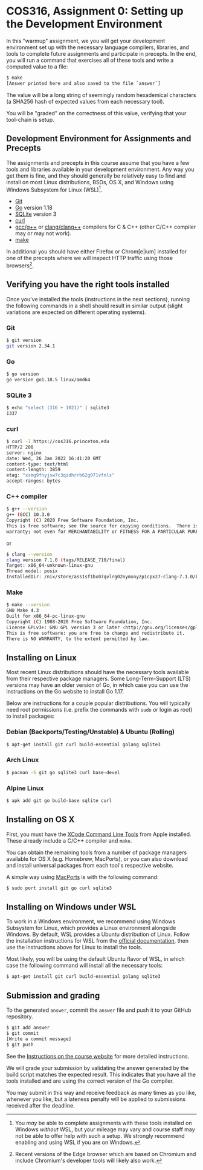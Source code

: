 # COS316, Assignment 0: Setting up the Development Environment

In this "warmup" assignment, we you will get your development environment set up
with the necessary language compilers, libraries, and tools to complete future
assignments and participate in precepts. In the end, you will run a command that
exercises all of these tools and write a computed value to a file:

``` sh
$ make
[Answer printed here and also saved to the file `answer`]
```

The value will be a long string of seemingly random hexademical characters (a
SHA256 hash of expected values from each necessary tool).

You will be "graded" on the correctness of this value, verifying that your
tool-chain is setup.

## Development Environment for Assignments and Precepts

The assignments and precepts in this course assume that you have a few tools and
libraries available in your development environment. Any way you get them is
fine, and they should generally be relatively easy to find and install on most
Linux distributions, BSDs, OS X, and Windows using Windows Subsystem for
Linux (WSL)[^1].

[^1]: You _may_ be able to complete assignments with these tools installed on
    Windows _without_ WSL, but your mileage may vary and course staff may not be
    able to offer help with such a setup. We strongly recommend enabling and
    using WSL if you are on Windows.

  * [Git](https://git-scm.org)
  * [Go](https://go.dev) version 1.18
  * [SQLite](https://www.sqlite.org/index.html) version 3
  * [curl](https://curl.se)
  * [gcc/g++](https://gcc.gnu.org/) or [clang/clang++](https://clang.llvm.org/) compilers
    for C & C++ (other C/C++ compiler may or may not work).
  * [make](https://www.gnu.org/software/make/)

In additional you should have either Firefox or Chrom[e|ium] installed for one of the precepts where we will inspect HTTP traffic using those browsers[^2].

[^2]: Recent versions of the Edge browser which are based on Chromium and
include Chromium's developer tools will likely also work.

## Verifying you have the right tools installed

Once you've installed the tools (instructions in the next sections), running the
following commands in a shell should result in similar output (slight variations
are expected on different operating systems).

### Git

``` sh
$ git version
git version 2.34.1
```

### Go

``` sh
$ go version
go version go1.18.5 linux/amd64
```

### SQLite 3

``` sh
$ echo "select (316 + 1021)" | sqlite3
1337
```

### curl

``` sh
$ curl -I https://cos316.princeton.edu
HTTP/2 200
server: nginx
date: Wed, 26 Jan 2022 16:41:20 GMT
content-type: text/html
content-length: 3859
etag: "xsmg9fnyjsw7c3qidhrrb62g071vfnls"
accept-ranges: bytes
```

### C++ compiler

``` sh
$ g++ --version
g++ (GCC) 10.3.0
Copyright (C) 2020 Free Software Foundation, Inc.
This is free software; see the source for copying conditions.  There is NO
warranty; not even for MERCHANTABILITY or FITNESS FOR A PARTICULAR PURPOSE.
```

or

``` sh
$ clang --version
clang version 7.1.0 (tags/RELEASE_710/final)
Target: x86_64-unknown-linux-gnu
Thread model: posix
InstalledDir: /nix/store/ass1sf1bx07qvlrg02nymxnyzp1cpxz7-clang-7.1.0/bin
```

### Make

``` sh
$ make --version
GNU Make 4.3
Built for x86_64-pc-linux-gnu
Copyright (C) 1988-2020 Free Software Foundation, Inc.
License GPLv3+: GNU GPL version 3 or later <http://gnu.org/licenses/gpl.html>
This is free software: you are free to change and redistribute it.
There is NO WARRANTY, to the extent permitted by law.
```

## Installing on Linux

Most recent Linux distributions should have the necessary tools available from
their respective package managers. Some Long-Term-Support (LTS) versions may
have an older version of Go, in which case you can use the instructions on the
Go website to install Go 1.17.

Below are instructions for a couple popular distributions. You will typically
need root permissions (i.e. prefix the commands with `sudo` or login as root) to
install packages:

### Debian (Backports/Testing/Unstable) & Ubuntu (Rolling)

``` sh
$ apt-get install git curl build-essential golang sqlite3
```

### Arch Linux

``` sh
$ pacman -S git go sqlite3 curl base-devel
```

### Alpine Linux

``` sh
$ apk add git go build-base sqlite curl
```

## Installing on OS X

First, you must have the [XCode Command Line Tools](https://developer.apple.com/downloads/index.action) from Apple installed. These already include a C/C++ compiler and `make`.

You can obtain the remaining tools from a number of package managers available for OS X (e.g. Homebrew, MacPorts), or you can also download and install universal packages from each tool's respective website.

A simple way using [MacPorts](https://www.macports.org/) is with the following command:

``` sh
$ sudo port install git go curl sqlite3
```

## Installing on Windows under WSL

To work in a Windows environment, we recommend using Windows Subsystem for
Linux, which provides a Linux environment alongside Windows. By default, WSL
provides a Ubuntu distribution of Linux. Follow the installation instructions
for WSL from the [official
documentation](https://docs.microsoft.com/en-us/windows/wsl/install), then use
the instructions above for Linux to install the tools.

Most likely, you will be using the default Ubuntu flavor of WSL, in which case
the following command will install all the necessary tools:

``` sh
$ apt-get install git curl build-essential golang sqlite3
```

## Submission and grading

To the generated `answer`, commit the `answer` file and push it to your GitHub repository.

``` sh
$ git add answer
$ git commit
[Write a commit message]
$ git push
```

See the [Instructions on the course
website](https://cos316.princeton.edu/assignments) for more detailed
instructions.

We will grade your submission by validating the answer generated by the build
script matches the expected result. This indicates that you have all the tools
installed and are using the correct version of the Go compiler.

You may submit in this way and receive feedback as many times as you like,
whenever you like, but a lateness penalty will be applied to submissions
received after the deadline.
